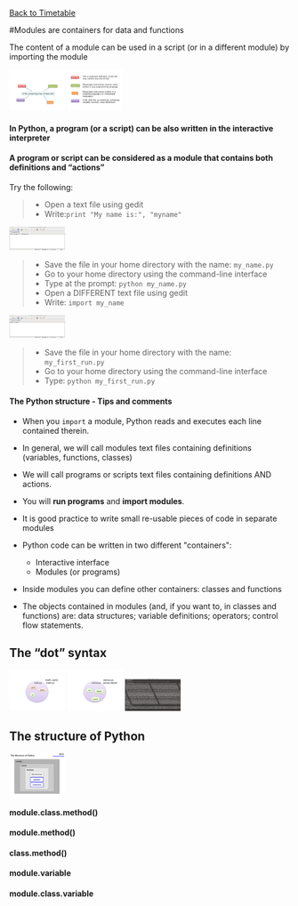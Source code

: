 <a href="https://github.com/ELIXIR-ITA-training/python_course"> Back to Timetable</a>

#Modules are containers for data and functions

The content of a module can be used in a script (or in a different module) by importing the module

<img src="../../img/pm1.png" alt="slot" style="width: 100px;"/>
<img src="../../img/pm2.png" alt="slot" style="width: 100px;"/>

#### In Python, a program (or a script) can be also written in the interactive interpreter

#### A program or script can be considered as a module that contains both definitions and “actions”

Try the following:
> -   Open a text file using gedit
> -   Write:`print "My name is:", "myname"`

<img src="../../img/pm3.png" alt="slot" style="width: 100px;"/>

> -   Save the file in your home directory with the name: `my_name.py`
> -   Go to your home directory using the command-line interface
> -   Type at the prompt: `python my_name.py`
> -   Open a DIFFERENT text file using gedit
> -   Write: `import my_name`

<img src="../../img/pm4.png" alt="slot" style="width: 100px;"/>

> -   Save the file in your home directory with the name: `my_first_run.py`
> -    Go to your home directory using the command-line interface
> -    Type: `python my_first_run.py`

#### The Python structure - Tips and comments

- When you ```import``` a module, Python reads and executes each line contained therein.

- In general, we will call modules text files containing definitions (variables, functions, classes)

- We will call programs or scripts text files containing definitions AND actions. 

- You will **run programs** and **import modules**.

- It is good practice to write small re-usable pieces of code in separate modules

- Python code can be written in two different "containers":
  - Interactive interface
  - Modules (or programs)

- Inside modules you can define other containers: classes and functions

- The objects contained in modules (and, if you want to, in classes and functions) are: data structures; variable definitions; operators; control flow statements.

## The “dot” syntax

<img src="../../img/pm5.png" alt="slot" style="width: 100px;"/>

<img src="../../img/pm6.png" alt="slot" style="width: 100px;"/>

<img src="../../img/pm7.png" alt="slot" style="width: 100px;"/>

## The structure of Python

<img src="../../img/pm8.png" alt="slot" style="width: 100px;"/>

#### module.class.method()
#### module.method()
#### class.method()
#### module.variable
#### module.class.variable
